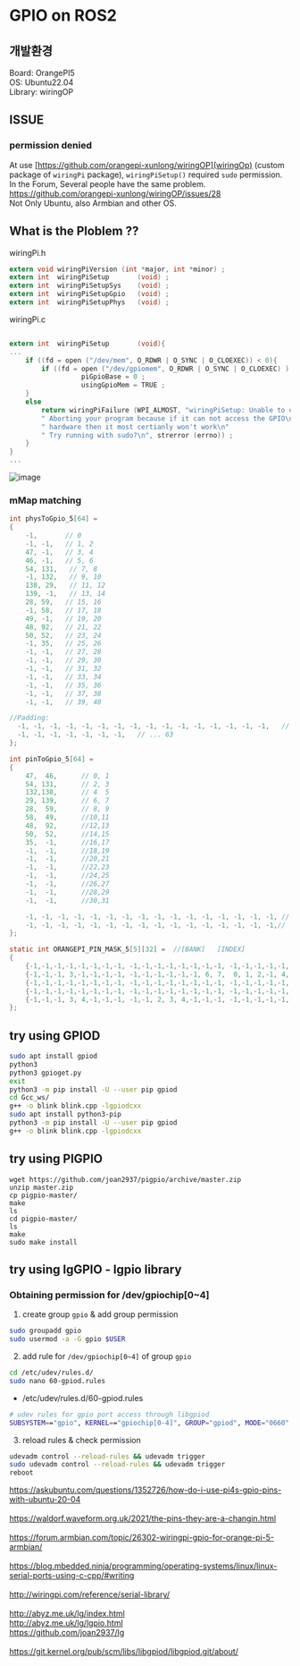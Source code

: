 # GPIO on ROS2
## 개발환경
Board: OrangePI5  
OS: Ubuntu22.04  
Library: wiringOP

## ISSUE
### permission denied
At use [https://github.com/orangepi-xunlong/wiringOP](wiringOp) (custom package of `wiringPi` package),
`wiringPiSetup()` required `sudo` permission.  
In the Forum, Several people have the same problem. https://github.com/orangepi-xunlong/wiringOP/issues/28  
Not Only Ubuntu, also Armbian and other OS.

## What is the Ploblem ??
wiringPi.h
```c
extern void wiringPiVersion	(int *major, int *minor) ;
extern int  wiringPiSetup       (void) ;
extern int  wiringPiSetupSys    (void) ;
extern int  wiringPiSetupGpio   (void) ;
extern int  wiringPiSetupPhys   (void) ;
```
wiringPi.c
```c

extern int  wiringPiSetup       (void){
...
    if ((fd = open ("/dev/mem", O_RDWR | O_SYNC | O_CLOEXEC)) < 0){
        if ((fd = open ("/dev/gpiomem", O_RDWR | O_SYNC | O_CLOEXEC) ) >= 0){  // We're using gpiomem
                  piGpioBase = 0 ;
                  usingGpioMem = TRUE ;
    }
    else
        return wiringPiFailure (WPI_ALMOST, "wiringPiSetup: Unable to open /dev/mem or /dev/gpiomem: %s.\n"
        " Aborting your program because if it can not access the GPIO\n"
        " hardware then it most certianly won't work\n"
        " Try running with sudo?\n", strerror (errno)) ;
    }
}
...
```
![image](https://github.com/WannaSleep3254/Portfolio/assets/31496296/c696b119-4533-4bca-9375-773472006aaa)

### mMap matching
```c
int physToGpio_5[64] =
{
    -1,       // 0
    -1, -1,   // 1, 2
    47, -1,   // 3, 4
    46, -1,   // 5, 6
    54, 131,   // 7, 8
    -1, 132,   // 9, 10
    138, 29,   // 11, 12
    139, -1,   // 13, 14
    28, 59,   // 15, 16
    -1, 58,   // 17, 18
    49, -1,   // 19, 20
    48, 92,   // 21, 22
    50, 52,   // 23, 24
    -1, 35,   // 25, 26
    -1, -1,   // 27, 28
    -1, -1,   // 29, 30
    -1, -1,   // 31, 32
    -1, -1,   // 33, 34
    -1, -1,   // 35, 36
    -1, -1,   // 37, 38
    -1, -1,   // 39, 40

//Padding:
  -1, -1, -1, -1, -1, -1, -1, -1, -1, -1, -1, -1, -1, -1, -1, -1,   // ... 56
  -1, -1, -1, -1, -1, -1, -1,   // ... 63
};

int pinToGpio_5[64] =
{
    47,  46,      // 0, 1
    54, 131,      // 2, 3
    132,138,      // 4  5
    29, 139,      // 6, 7
    28,  59,      // 8, 9
    58,  49,      //10,11
    48,  92,      //12,13
    50,  52,      //14,15
    35,  -1,      //16,17
    -1,  -1,      //18,19
    -1,  -1,      //20,21
    -1,  -1,      //22,23
    -1,  -1,      //24,25
    -1,  -1,      //26,27
    -1,  -1,      //28,29
    -1,  -1,      //30,31

    -1, -1, -1, -1, -1, -1, -1, -1, -1, -1, -1, -1, -1, -1, -1, -1, // ... 47
    -1, -1, -1, -1, -1, -1, -1, -1, -1, -1, -1, -1, -1, -1, -1, -1,// ... 63
};

static int ORANGEPI_PIN_MASK_5[5][32] =  //[BANK]	[INDEX]
{
    {-1,-1,-1,-1,-1,-1,-1,-1, -1,-1,-1,-1,-1,-1,-1,-1, -1,-1,-1,-1,-1,-1,-1,-1, -1,-1,-1,-1, 4, 5,-1,-1,},//GPIO0
    {-1,-1,-1, 3,-1,-1,-1,-1, -1,-1,-1,-1,-1,-1, 6, 7,  0, 1, 2,-1, 4,-1, 6,-1, -1,-1, 2, 3,-1,-1,-1,-1,},//GPIO1
    {-1,-1,-1,-1,-1,-1,-1,-1, -1,-1,-1,-1,-1,-1,-1,-1, -1,-1,-1,-1,-1,-1,-1,-1, -1,-1,-1,-1, 4,-1,-1,-1,},//GPIO2
    {-1,-1,-1,-1,-1,-1,-1,-1, -1,-1,-1,-1,-1,-1,-1,-1, -1,-1,-1,-1,-1,-1,-1,-1, -1,-1,-1,-1,-1,-1,-1,-1,},//GPIO3
    {-1,-1,-1, 3, 4,-1,-1,-1, -1,-1, 2, 3, 4,-1,-1,-1, -1,-1,-1,-1,-1,-1,-1,-1, -1,-1,-1,-1,-1,-1,-1,-1,},//GPIO4
};

```
## try using GPIOD
``` bash
sudo apt install gpiod 
python3
python3 gpioget.py 
exit
python3 -m pip install -U --user pip gpiod
cd Gcc_ws/
g++ -o blink blink.cpp -lgpiodcxx
sudo apt install python3-pip
python3 -m pip install -U --user pip gpiod
g++ -o blink blink.cpp -lgpiodcxx
```

## try using PIGPIO
```
wget https://github.com/joan2937/pigpio/archive/master.zip
unzip master.zip 
cp pigpio-master/
make
ls
cd pigpio-master/
ls
make
sudo make install 
```

## try using lgGPIO - lgpio library
### Obtaining permission for /dev/gpiochip[0~4]
1. create group `gpio` & add group permission
```Bash
sudo groupadd gpio
sudo usermod -a -G gpio $USER
```
2.  add rule for `/dev/gpiochip[0~4]` of group `gpio`
```Bash
cd /etc/udev/rules.d/
sudo nano 60-gpiod.rules
```
* /etc/udev/rules.d/60-gpiod.rules
```Bash
# udev rules for gpio port access through libgpiod
SUBSYSTEM=="gpio", KERNEL=="gpiochip[0-4]", GROUP="gpiod", MODE="0660"
```
3. reload rules & check permission
```Bash
udevadm control --reload-rules && udevadm trigger
sudo udevadm control --reload-rules && udevadm trigger
reboot 
```

https://askubuntu.com/questions/1352726/how-do-i-use-pi4s-gpio-pins-with-ubuntu-20-04  
</br>
https://waldorf.waveform.org.uk/2021/the-pins-they-are-a-changin.html  
</br>
https://forum.armbian.com/topic/26302-wiringpi-gpio-for-orange-pi-5-armbian/  
</br>
https://blog.mbedded.ninja/programming/operating-systems/linux/linux-serial-ports-using-c-cpp/#writing  
</br>
http://wiringpi.com/reference/serial-library/  
</br>
http://abyz.me.uk/lg/index.html  
http://abyz.me.uk/lg/lgpio.html  
https://github.com/joan2937/lg  
</br>
https://git.kernel.org/pub/scm/libs/libgpiod/libgpiod.git/about/  
